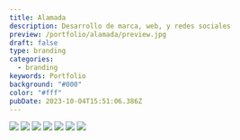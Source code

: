 ```yaml
---
title: Alamada
description: Desarrollo de marca, web, y redes sociales
preview: /portfolio/alamada/preview.jpg
draft: false
type: branding
categories:
  - branding
keywords: Portfolio
background: "#000"
color: "#fff"
pubDate: 2023-10-04T15:51:06.386Z
---
```


![](/portfolio/alamada/alamada-1.jpg)
![](/portfolio/alamada/alamada-2.jpg)
![](/portfolio/alamada/alamada-3.jpg)
![](/portfolio/alamada/alamada-4.jpg)
![](/portfolio/alamada/alamada-5.jpg)
![](/portfolio/alamada/alamada-6.jpg)
![](/portfolio/alamada/alamada-7.jpg)
